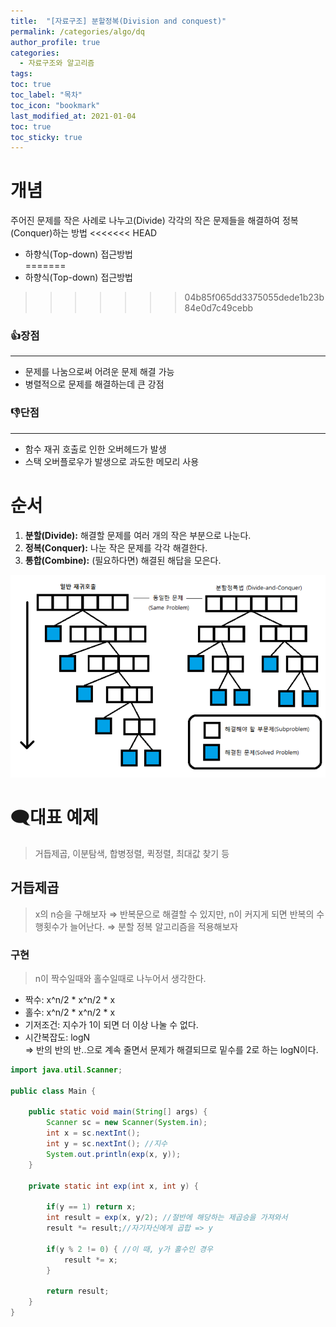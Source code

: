 ```yaml
---
title:  "[자료구조] 분할정복(Division and conquest)"
permalink: /categories/algo/dq
author_profile: true
categories:
  - 자료구조와 알고리즘
tags:
toc: true
toc_label: "목차"
toc_icon: "bookmark"
last_modified_at: 2021-01-04
toc: true
toc_sticky: true
---
```

# 개념
주어진 문제를 작은 사례로 나누고(Divide) 각각의 작은 문제들을 해결하여 정복(Conquer)하는 방법
<<<<<<< HEAD
* 하향식(Top-down) 접근방법  
=======
* 하향식(Top-down) 접근방법
>>>>>>> 04b85f065dd3375055dede1b23b84e0d7c49cebb

### 👍장점
---
* 문제를 나눔으로써 어려운 문제 해결 가능
* 병렬적으로 문제를 해결하는데 큰 강점

### 👎단점
---
* 함수 재귀 호출로 인한 오버헤드가 발생
* 스택 오버플로우가 발생으로 과도한 메모리 사용

# 순서
1. **분할(Divide):** 해결할 문제를 여러 개의 작은 부분으로 나눈다.
2. **정복(Conquer):** 나눈 작은 문제를 각각 해결한다.
3. **통합(Combine):** (필요하다면) 해결된 해답을 모은다.

![dq](/assets/images/dq.png)  

# 🗨️대표 예제
> 거듭제곱, 이분탐색, 합병정렬, 퀵정렬, 최대값 찾기 등

## 거듭제곱
> x의 n승을 구해보자
⇒ 반복문으로 해결할 수 있지만, n이 커지게 되면 반복의 수행횟수가 늘어난다.
⇒ 분할 정복 알고리즘을 적용해보자

### 구현
> n이 짝수일때와 홀수일때로 나누어서 생각한다.
- 짝수: x^n/2 * x^n/2 * x  
- 홀수: x^n/2 * x^n/2 * x  
- 기저조건: 지수가 1이 되면 더 이상 나눌 수 없다.
- 시간복잡도: logN  
    ⇒ 반의 반의 반..으로 계속 줄면서 문제가 해결되므로 밑수를 2로 하는 logN이다.  

```java
import java.util.Scanner;

public class Main {
	
	public static void main(String[] args) {
		Scanner sc = new Scanner(System.in);
		int x = sc.nextInt();
		int y = sc.nextInt(); //지수
		System.out.println(exp(x, y));
	}

	private static int exp(int x, int y) {
		
		if(y == 1) return x;
		int result = exp(x, y/2); //절반에 해당하는 제곱승을 가져와서
		result *= result;//자기자신에게 곱합 => y
		
		if(y % 2 != 0) { //이 때, y가 홀수인 경우
			result *= x;
		}
		
		return result;
	}
}
```